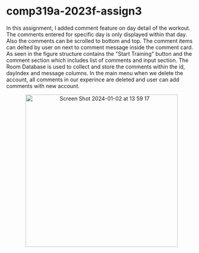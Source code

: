 # comp319a-2023f-assign3


In this assignment, I added comment feature on day detail of the workout. 
The comments entered for specific day is only displayed within that day. Also the comments can be scrolled to bottom and top.
The comment items can delted by user on next to comment message inside the comment card.
As seen in the figure structure contains the "Start Training" button and the comment section which includes list of comments and input section.
The Room Database is used to collect and store the comments within the id, dayIndex and message columns.
In the main menu when we delete the account, all comments in our experince are deleted and user can add comments with new account.
<p align="center">
<img width="402" alt="Screen Shot 2024-01-02 at 13 59 17" src="https://github.com/atakan-ozkan/comp319a-2023f-assign3/assets/73070991/743b9c25-c5b5-4838-85ab-42c61473d7c7">
</p>
